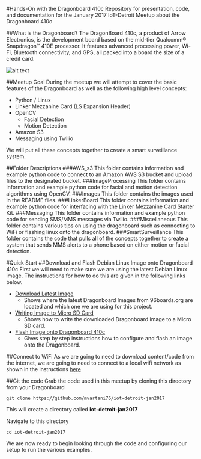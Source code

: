 #Hands-On with the Dragonboard 410c
Repository for presentation, code, and documentation for the January 2017 IoT-Detroit Meetup about the Dragonboard 410c

##What is the Dragonboard?
The DragonBoard 410c, a product of Arrow Electronics, is the development board based on the mid-tier Qualcomm® Snapdragon™ 410E processor. It features advanced processing power, Wi-Fi, Bluetooth connectivity, and GPS, all packed into a board the size of a credit card.

![alt text](https://github.com/mvartani76/iot-detroit-jan2017/blob/master/Images/dragonboard410c-img2.jpg "Dragonboard 410c")

##Meetup Goal
During the meetup we will attempt to cover the basic features of the Dragonboard as well as the following high level concepts:
- Python / Linux
- Linker Mezzanine Card (LS Expansion Header)
- OpenCV
  - Facial Detection
  - Motion Detection
- Amazon S3
- Messaging using Twilio

We will put all these concepts together to create a smart surveillance system.

##Folder Descriptions
###AWS_s3
This folder contains information and example python code to connect to an Amazon AWS S3 bucket and upload files to the designated bucket.
###ImageProcessing
This folder contains information and example python code for facial and motion detection algorithms using OpenCV.
###Images
This folder contains the images used in the README files.
###LinkerBoard
This folder contains information and example python code for interfacing with the Linker Mezzanine Card Starter Kit.
###Messaging
This folder contains information and example python code for sending SMS/MMS messages via Twilio.
###Miscellaneous
This folder contains various tips on using the dragonboard such as connecting to WiFi or flashing linux onto the dragonboard.
###SmartSurveillance
This folder contains the code that pulls all of the concepts together to create a system that sends MMS alerts to a phone based on either motion or facial detection.

#Quick Start
##Download and Flash Debian Linux Image onto Dragonboard 410c
First we will need to make sure we are using the latest Debian Linux image. The instructions for how to do this are given in the following links below.

- [Download Latest Image](Miscellaneous/DownloadLatestImage.md)
   - Shows where the latest Dragonboard Images from 96boards.org are located and which one we are using for this project.
- [Writing Image to Micro SD Card](Miscellaneous/WriteImagetoMicroSD.md)
   - Shows how to write the downloaded Dragonboard image to a Micro SD card.
- [Flash Image onto Dragonboard 410c](Miscellaneous/FlashLinuxOntoDragonBoard.md)
   - Gives step by step instructions how to configure and flash an image onto the Dragonboard.

##Connect to WiFi
As we are going to need to download content/code from the internet, we are going to need to connect to a local wifi network as shown in the instructions [here](Miscellaneous/WiFi.md)

##Git the code
Grab the code used in this meetup by cloning this directory from your Dragonboard
```
git clone https://github.com/mvartani76/iot-detroit-jan2017
```
This will create a directory called **iot-detroit-jan2017**

Navigate to this directory
```
cd iot-detroit-jan2017
```
We are now ready to begin looking through the code and configuring our setup to run the various examples.
